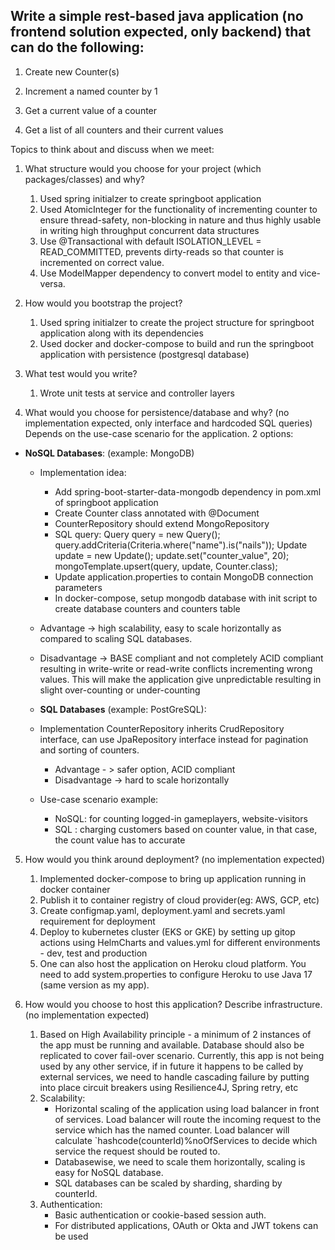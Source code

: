 ## Write a simple rest-based java application (no frontend solution expected, only backend) that can do the following:


1. Create new Counter(s)

2. Increment a named counter by 1

3. Get a current value of a counter

4. Get a list of all counters and their current values


Topics to think about and discuss when we meet:


1. What structure would you choose for your project (which packages/classes) and why?
   1. Used spring initialzer to create springboot application 
   2. Used AtomicInteger for the functionality of incrementing counter to ensure thread-safety, non-blocking in nature 
   and thus highly usable in writing high throughput concurrent data structures
   3. Use @Transactional with default ISOLATION_LEVEL = READ_COMMITTED, prevents dirty-reads so that counter is 
   incremented on correct value.
   4. Use ModelMapper dependency to convert model to entity and vice-versa.
2. How would you bootstrap the project?
   1. Used spring initialzer to create the project structure for springboot application along with its dependencies
   2. Used docker and docker-compose to build and run the springboot application with persistence (postgresql database) 

3. What test would you write?
   1. Wrote unit tests at service and controller layers

4. What would you choose for persistence/database and why? (no implementation expected, only interface and hardcoded SQL queries)
   Depends on the use-case scenario for the application. 2 options:
* **NoSQL Databases**: (example: MongoDB)
    * Implementation idea: 
      * Add spring-boot-starter-data-mongodb dependency in pom.xml of springboot application
      * Create Counter class annotated with @Document 
      * CounterRepository should extend MongoRepository 
      * SQL query:
        Query query = new Query();
        query.addCriteria(Criteria.where("name").is("nails"));
        Update update = new Update();
        update.set("counter_value", 20);
        mongoTemplate.upsert(query, update, Counter.class);
      * Update application.properties to contain MongoDB connection parameters
      * In docker-compose, setup mongodb database with init script to create database counters and counters table
      
    * Advantage -> high scalability, easy to scale horizontally as compared to scaling SQL databases.
    * Disadvantage -> BASE compliant and not completely ACID compliant resulting in write-write or read-write conflicts
      incrementing wrong values.
      This will make the application give unpredictable resulting in slight over-counting or under-counting
    * **SQL Databases** (example: PostGreSQL):
    * Implementation CounterRepository inherits CrudRepository interface, can use JpaRepository interface instead 
      for pagination and sorting of counters.
        * Advantage - > safer option, ACID compliant
        * Disadvantage -> hard to scale horizontally
    * Use-case scenario example:
        * NoSQL: for counting logged-in gameplayers, website-visitors
        * SQL : charging customers based on counter value, in that case, the count value has to accurate
  
5. How would you think around deployment? (no implementation expected)
   1. Implemented docker-compose to bring up application running in docker container
   2. Publish it to container registry of cloud provider(eg: AWS, GCP, etc)
   3. Create configmap.yaml, deployment.yaml and secrets.yaml requirement for deployment
   4. Deploy to kubernetes cluster (EKS or GKE) by setting up gitop actions using HelmCharts and values.yml for 
   different environments - dev, test and production
   5. One can also host the application on Heroku cloud platform. You need to add system.properties to configure Heroku
      to use Java 17 (same version as my app).


6. How would you choose to host this application? Describe infrastructure. (no implementation expected)
   1. Based on High Availability principle - a minimum of 2 instances of the app must be running and available.
     Database should also be replicated to cover fail-over scenario.
     Currently, this app is not being used by any other service, if in future it happens to be called by external services, we need to handle cascading failure
     by putting into place circuit breakers using Resilience4J, Spring retry, etc
   2. Scalability:   
      * Horizontal scaling of the application using load balancer in front of services. Load balancer will route
         the incoming request to the service which has the named counter.
         Load balancer will calculate `hashcode(counterId)%noOfServices to decide which service the request should be routed to.
      * Databasewise, we need to scale them horizontally, scaling is easy for NoSQL database. 
      * SQL databases can be scaled by sharding, sharding by counterId.
   3. Authentication:
      * Basic authentication or cookie-based session auth. 
      * For distributed applications, OAuth or Okta and JWT tokens can be used

